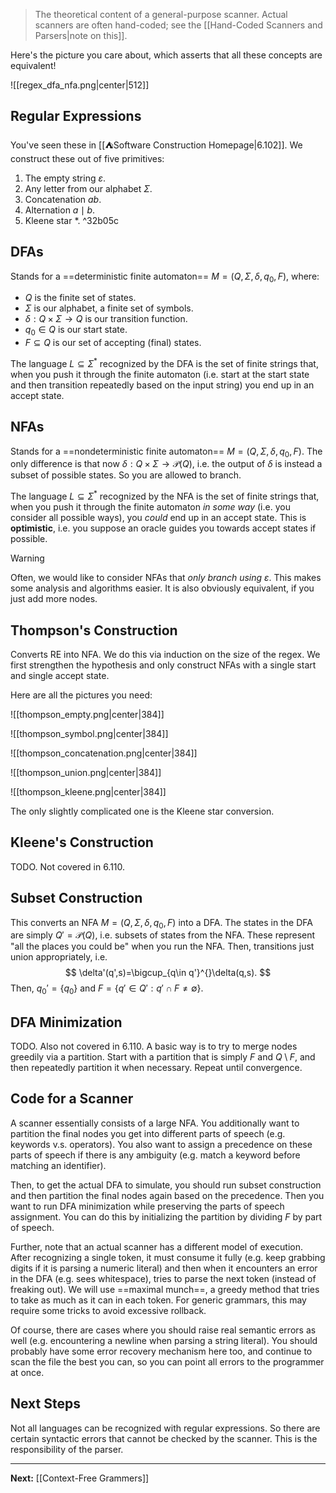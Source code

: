 > The theoretical content of a general-purpose scanner. Actual scanners are often hand-coded; see the [[Hand-Coded Scanners and Parsers|note on this]].

Here's the picture you care about, which asserts that all these concepts are equivalent! 

![[regex_dfa_nfa.png|center|512]]

## Regular Expressions

You've seen these in [[⛺Software Construction Homepage|6.102]]. We construct these out of five primitives:

1. The empty string $\varepsilon$.
2. Any letter from our alphabet $\Sigma$.
3. Concatenation $ab$.
4. Alternation $a\mid b$.
5. Kleene star $*$. ^32b05c

## DFAs

Stands for a ==deterministic finite automaton== $M=(Q,\Sigma,\delta,q_{0},F)$, where:

* $Q$ is the finite set of states.
* $\Sigma$ is our alphabet, a finite set of symbols.
* $\delta:Q\times\Sigma\to Q$ is our transition function.
* $q_{0}\in Q$ is our start state.
* $F\subseteq Q$ is our set of accepting (final) states.

The language $L\subseteq \Sigma ^{*}$ recognized by the DFA is the set of finite strings that, when you push it through the finite automaton (i.e. start at the start state and then transition repeatedly based on the input string) you end up in an accept state.

## NFAs

Stands for a ==nondeterministic finite automaton== $M=(Q,\Sigma,\delta,q_{0},F)$. The only difference is that now $\delta:Q\times\Sigma\to \mathcal{P}(Q)$, i.e. the output of $\delta$ is instead a subset of possible states. So you are allowed to branch.

The language $L\subseteq \Sigma ^{*}$ recognized by the NFA is the set of finite strings that, when you push it through the finite automaton *in some way* (i.e. you consider all possible ways), you *could* end up in an accept state. This is **optimistic**, i.e. you suppose an oracle guides you towards accept states if possible.

> [!warning]
> Often, we would like to consider NFAs that *only branch using $\varepsilon$*. This makes some analysis and algorithms easier. It is also obviously equivalent, if you just add more nodes.

## Thompson's Construction

Converts RE into NFA. We do this via induction on the size of the regex. We first strengthen the hypothesis and only construct NFAs with a single start and single accept state.

Here are all the pictures you need:

![[thompson_empty.png|center|384]]

![[thompson_symbol.png|center|384]]

![[thompson_concatenation.png|center|384]]

![[thompson_union.png|center|384]]

![[thompson_kleene.png|center|384]]

The only slightly complicated one is the Kleene star conversion.

## Kleene's Construction

TODO. Not covered in 6.110.

## Subset Construction

This converts an NFA $M=(Q,\Sigma,\delta,q_{0},F)$ into a DFA. The states in the DFA are simply $Q'=\mathcal{P}(Q)$, i.e. subsets of states from the NFA. These represent "all the places you could be" when you run the NFA. Then, transitions just union appropriately, i.e.
$$
\delta'(q',s)=\bigcup_{q\in q'}^{}\delta(q,s).
$$
Then, $q_{0}'=\{q_{0}\}$ and $F=\{q'\in Q': q'\cap F\neq\emptyset\}$.

## DFA Minimization

TODO. Also not covered in 6.110. A basic way is to try to merge nodes greedily via a partition. Start with a partition that is simply $F$ and $Q\setminus F$, and then repeatedly partition it when necessary. Repeat until convergence.

## Code for a Scanner

A scanner essentially consists of a large NFA. You additionally want to partition the final nodes you get into different parts of speech (e.g. keywords v.s. operators). You also want to assign a precedence on these parts of speech if there is any ambiguity (e.g. match a keyword before matching an identifier).

Then, to get the actual DFA to simulate, you should run subset construction and then partition the final nodes again based on the precedence. Then you want to run DFA minimization while preserving the parts of speech assignment. You can do this by initializing the partition by dividing $F$ by part of speech.

Further, note that an actual scanner has a different model of execution. After recognizing a single token, it must consume it fully (e.g. keep grabbing digits if it is parsing a numeric literal) and then when it encounters an error in the DFA (e.g. sees whitespace), tries to parse the next token (instead of freaking out). We will use ==maximal munch==, a greedy method that tries to take as much as it can in each token. For generic grammars, this may require some tricks to avoid excessive rollback.

Of course, there are cases where you should raise real semantic errors as well (e.g. encountering a newline when parsing a string literal). You should probably have some error recovery mechanism here too, and continue to scan the file the best you can, so you can point all errors to the programmer at once.

## Next Steps

Not all languages can be recognized with regular expressions. So there are certain syntactic errors that cannot be checked by the scanner. This is the responsibility of the parser.

---

**Next:** [[Context-Free Grammers]]

